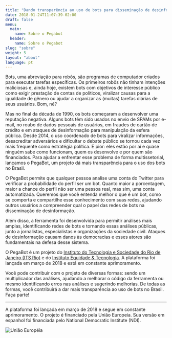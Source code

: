 ```yaml
---
title: "Dando transparência ao uso de bots para disseminação de desinformação"
date: 2018-01-24T11:07:39-02:00
draft: false
menu:
  main:
    name: Sobre o Pegabot
  header:
    name: Sobre o Pegabot
slug: "sobre"
weight: 5
layout: "about"
language: pt
---
```

Bots, uma abreviação para robôs, são programas de computador criados para executar tarefas específicas. Os primeiros robôs não tinham intenções maliciosas e, ainda hoje, existem bots com objetivos de interesse público como exigir prestação de contas de políticos, viralizar causas para a igualdade de gênero ou ajudar a organizar as (muitas) tarefas diárias de seus usuários. Bom, né?

Mas no final da década de 1990, os bots começaram a desenvolver uma reputação negativa. Alguns bots têm sido usados no envio de SPAMs por e-mail, no roubo de dados pessoais de usuários, em fraudes de cartão de crédito e em ataques de desinformação para manipulação da esfera pública. Desde 2014, o uso coordenado de bots para viralizar informações, desacreditar adversários e dificultar o debate público se tornou cada vez mais frequente como estratégia política. E pior: eles estão por aí e quase ninguém sabe como funcionam, quem os desenvolve e por quem são financiados. Para ajudar a enfrentar esse problema de forma multissetorial, lançamos o PegaBot, um projeto dá mais transparência para o uso dos bots no Brasil.

O PegaBot permite que qualquer pessoa analise uma conta do Twitter  para verificar  a probabilidade do perfil ser um bot. Quanto maior a porcentagem, maior a chance do perfil não ser uma pessoa real, mas sim, uma conta automatizada. Queremos que você entenda melhor o que é um bot, como se comporta e compartilhe esse conhecimento com suas redes, ajudando outros usuários a compreender qual o papel das redes de bots na disseminação de desinformação.

Além disso, a ferramenta foi desenvolvida para permitir análises mais amplas, identificando redes de bots e tornando essas análises públicas, junto a jornalistas, especialistas e organizações da sociedade civil. Ataques de desinformação causam danos às democracias e esses atores são fundamentais na defesa desse sistema.

O PegaBot é um projeto do [Instituto do Tecnologia e Sociedade do Rio de Janeiro (ITS Rio)](https://itsrio.org/) e do [Instituto Equidade &amp; Tecnologia](http://tecnologiaequidade.org.br/). A plataforma foi lançada em março de 2018 e está em constante aprimoramento.

Você pode contribuir com o projeto de diversas formas: sendo um multiplicador das análises, ajudando a melhorar o código da ferramenta ou mesmo identificando erros nas análises e sugerindo melhorias. De todas as formas, você contribuirá a dar mais transparência ao uso de bots no Brasil. Faça parte!

---

A plataforma foi lançada em março de 2018 e segue em constante aprimoramento. O projeto é financiado pela União Europeia. Sua versão em espanhol foi financiada pelo National Democratic Institute (NDI).

![União Européia](/assets/images/Flag_of_Europe.svg)

